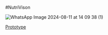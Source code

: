 
#NutriVison

![WhatsApp Image 2024-08-11 at 14 09 38 (1)](https://github.com/user-attachments/assets/6fa001b8-078d-4854-b733-a31b70287d8a)

[Prototype](https://www.linkedin.com/posts/sachinthanabuddhika_innovation-entrepreneurship-nutrivision-activity-7229054801127337985-CMAr?utm_source=share&utm_medium=member_desktop)
